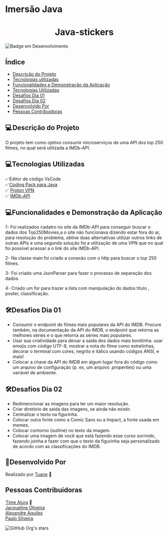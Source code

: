 # Imersão Java

<h1 align="center">Java-stickers</h1>


![Badge em Desenvolvimento](http://img.shields.io/static/v1?label=STATUS&message=EM%20DESENVOLVIMENTO&color=GREEN&style=for-the-badge)

<h2>Índice</h2>

* [Descrição do Projeto](#descrição-do-projeto)
* [Tecnologias utilizadas](#tecnologias-utilizadas)
* [Funcionalidades e Demonstração da Aplicação](#funcionalidades-e-demonstração-da-aplicação)
* [Tecnologias Utilizadas](#tecnologias-utilizadas)
* [Desafios Dia 01](#desafios-dia-01)
* [Desafios Dia 02](#desafios-dia-02)
* [Desenvolvido Por](#desenvolvido-por)
* [Pessoas Contribuidoras](#pessoas-contribuidoras)


<h2>💻 Descrição do Projeto</h2>

<p>
O projeto tem como ojetivo consumir microserviços de uma  API dos top 250 filmes, no qual será utilizada a IMDb-API. 
</p>

<h2>💻Tecnologias Utilizadas</h2>

✅ Editor de código VsCode<br>
✅ [Coding Pack para Java](https://code.visualstudio.com/docs/languages/java#_install-visual-studio-code-for-java)<br> 
✅ [Proton VPN](https://protonvpn.com/) <br> 
✅ [IMDb-API](https://imdb-api.com/api)

<h2>💻Funcionalidades e Demonstração da Aplicação</h2>

<p>
1-  Foi realizadoo cadatro no site da IMDb-API para conseguir buscar o dados dos Top250Movies,a o site não funcionava dizendo estar fora do ar, para resolução do problema, obtive duas alternativas utilizar outros links de outras APIs e uma segunda solução foi a utilização de uma VPN  que no qual foi possível acessar a o link do site IMDb-API.

2- Na classe main foi criado a  conexão com o  http para buscar o top 250 filmes. 

3- Foi criado uma JsonParser para fazer o processo de separação dos dados. 

4- Criado um for para trazer a lista com manipulação do dados titulo , poster, classificação.
</p>


<h2>🛠Desafios Dia 01</h2>

* Consumir o endpoint de filmes mais populares da API do IMDB. Procure também, na documentação da API do IMDB, o endpoint que retorna as melhores séries e o que retorna as séries mais populares.<br>
* Usar sua criatividade para deixar a saída dos dados mais bonitinha: usar emojis com código UTF-8, mostrar a nota do filme como estrelinhas, decorar o terminal com cores, negrito e itálico usando códigos ANSI, e mais!<br> 
* Colocar a chave da API do IMDB em algum lugar fora do código como um arquivo de configuração (p. ex, um arquivo .properties) ou uma variável de ambiente.<br>

<h2>🛠Desafios Dia 02</h2>

* Redimencionar as imagens para ter um maior resolução.<br>
* Criar diretório de saída das imagens, se ainda não existir.<br>
* Centralizar o texto na figurinha.<br>
* Colocar outra fonte como a Comic Sans ou a Impact, a fonte usada em memes.<br>
* Colocar contorno (outline) no texto da imagem.<br>
* Colocar uma imagem de você que está fazendo esse curso sorrindo, fazendo joinha e fazer com que o texto da figurinha seja personalizado de acordo com as classificações do IMDB.

<h2>👩‍Desenvolvido Por</h2>



 Realizado por [Tuane](https://www.linkedin.com/in/tuane-mendes/) 💙  
    


<h2>Pessoas Contribuidoras</h2>

 [Time Alura](https://www.alura.com.br/) 💙 <br>
 [Jacqueline Oliveira](https://www.linkedin.com/in/jacqueline-r-oliveira/) <br>
 [Alexandre Aquiles](https://www.linkedin.com/in/alexandreaquiles/) <br>
 [Paulo Silveira](https://www.linkedin.com/in/paulosilveira/)
 

![GitHub Org's stars](https://img.shields.io/github/stars/tuanemendes?style=social)
